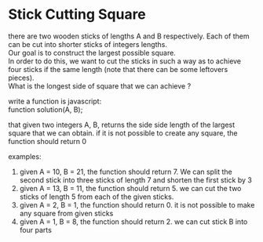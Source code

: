 # Stick Cutting Square

there are two wooden sticks of lengths A and B respectively. Each of them can be cut into shorter sticks of integers lengths.  
Our goal is to construct the largest possible square.   
In order to do this, we want to cut the sticks in such a way as to achieve four sticks if the same length (note that there can be some leftovers pieces).  
What is the longest side of square that we can achieve ?  

write a function is javascript:  
    function solution(A, B);  

that given two integers A, B, returns the side side length of the largest square that we can obtain. if it is not possible to create any square, the function should return 0  

examples:

1) given A = 10, B = 21, the function should return 7. We can split the second stick into three sticks of length 7 and shorten the first stick by 3  
2) given A = 13, B = 11, the function should return 5. we can cut the two sticks of length 5 from each of the given sticks.  
3) given A = 2, B = 1, the function should return 0. it is not possible to make any square from given sticks  
4) given A = 1, B = 8, the function should return 2. we can cut stick B into four parts  